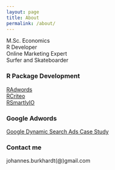 ```yaml
---
layout: page
title: About
permalink: /about/
---
```


M.Sc. Economics  
R Developer  
Online Marketing Expert  
Surfer and Skateboarder

### R Package Development

[RAdwords](https://github.com/jburkhardt/RAdwords)  
[RCriteo](https://github.com/jburkhardt/RCriteo)  
[RSmartlyIO](https://github.com/rstats-lab/RSmartlyIO)  

### Google Adwords

[Google Dynamic Search Ads Case Study](https://storage.googleapis.com/support-kms-prod/SNP_A9FDD4D92EA2A32DD341807F7911B06E9216_3248210_en_v0)

### Contact me

johannes.burkhardt(@)gmail.com
